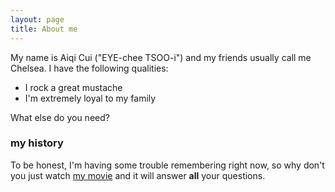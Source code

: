 ```yaml
---
layout: page
title: About me
---
```


My name is Aiqi Cui ("EYE-chee TSOO-i") and my friends usually call me Chelsea. I have the following qualities:

- I rock a great mustache
- I'm extremely loyal to my family

What else do you need?

### my history

To be honest, I'm having some trouble remembering right now, so why don't you just watch [my movie](http://en.wikipedia.org/wiki/The_Princess_Bride_%28film%29) and it will answer **all** your questions.